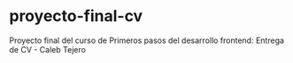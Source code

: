 # proyecto-final-cv
Proyecto final del curso de Primeros pasos del desarrollo frontend: Entrega de CV - Caleb Tejero
